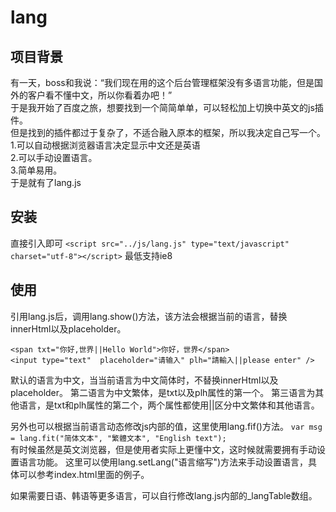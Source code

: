 # lang
项目背景
-------
有一天，boss和我说：“我们现在用的这个后台管理框架没有多语言功能，但是国外的客户看不懂中文，所以你看着办吧！”<br>
于是我开始了百度之旅，想要找到一个简简单单，可以轻松加上切换中英文的js插件。<br>
但是找到的插件都过于复杂了，不适合融入原本的框架，所以我决定自己写一个。<br>
1.可以自动根据浏览器语言决定显示中文还是英语<br>
2.可以手动设置语言。<br>
3.简单易用。<br>
于是就有了lang.js<br>

安装
----
直接引入即可
```<script src="../js/lang.js" type="text/javascript" charset="utf-8"></script>```
最低支持ie8

使用
----
引用lang.js后，调用lang.show()方法，该方法会根据当前的语言，替换innerHtml以及placeholder。

```<span txt="你好,世界||Hello World">你好，世界</span>```
</br>
```<input type="text"  placeholder="请输入" plh="請輸入||please enter" />```

默认的语言为中文，当当前语言为中文简体时，不替换innerHtml以及placeholder。
第二语言为中文繁体，是txt以及plh属性的第一个。
第三语言为其他语言，是txt和plh属性的第二个，两个属性都使用||区分中文繁体和其他语言。

另外也可以根据当前语言动态修改js内部的值，这里使用lang.fif()方法。
```var msg = lang.fit("简体文本", "繁體文本", "English text");```</br>
有时候虽然是英文浏览器，但是使用者实际上更懂中文，这时候就需要拥有手动设置语言功能。
这里可以使用lang.setLang("语言缩写")方法来手动设置语言，具体可以参考index.html里面的例子。

如果需要日语、韩语等更多语言，可以自行修改lang.js内部的_langTable数组。


